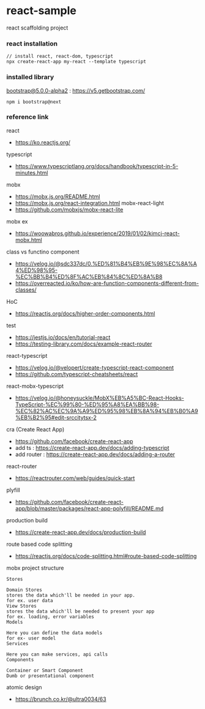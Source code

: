 # react-sample
 
react scaffolding project 

### react installation 

```
// install react, react-dom, typescript 
npx create-react-app my-react --template typescript
```

### installed library

bootstrap@5.0.0-alpha2 : https://v5.getbootstrap.com/

```aidl
npm i bootstrap@next
```


### reference link 

react
- https://ko.reactjs.org/

typescript 
- https://www.typescriptlang.org/docs/handbook/typescript-in-5-minutes.html

mobx 
- https://mobx.js.org/README.html
- https://mobx.js.org/react-integration.html
mobx-react-light
- https://github.com/mobxjs/mobx-react-lite

mobx ex
- https://woowabros.github.io/experience/2019/01/02/kimcj-react-mobx.html

class vs functino component
- https://velog.io/@sdc337dc/0.%ED%81%B4%EB%9E%98%EC%8A%A4%ED%98%95-%EC%BB%B4%ED%8F%AC%EB%84%8C%ED%8A%B8
- https://overreacted.io/ko/how-are-function-components-different-from-classes/

HoC
- https://reactjs.org/docs/higher-order-components.html

test
- https://jestjs.io/docs/en/tutorial-react
- https://testing-library.com/docs/example-react-router

react-typescript
- https://velog.io/@velopert/create-typescript-react-component
- https://github.com/typescript-cheatsheets/react

react-mobx-typescript
- https://velog.io/@honeysuckle/MobX%EB%A5%BC-React-Hooks-TypeScript-%EC%99%80-%ED%95%A8%EA%BB%98-%EC%82%AC%EC%9A%A9%ED%95%98%EB%8A%94%EB%B0%A9%EB%B2%95#edit-srccitytsx-2

cra (Create React App) 
- https://github.com/facebook/create-react-app
- add ts : https://create-react-app.dev/docs/adding-typescript
- add router : https://create-react-app.dev/docs/adding-a-router

react-router
- https://reactrouter.com/web/guides/quick-start

plyfill
- https://github.com/facebook/create-react-app/blob/master/packages/react-app-polyfill/README.md

production build
- https://create-react-app.dev/docs/production-build

route based code splitting
- https://reactjs.org/docs/code-splitting.html#route-based-code-splitting

mobx project structure
```
Stores

Domain Stores
stores the data which'll be needed in your app.
for ex. user data
View Stores
stores the data which'll be needed to present your app
for ex. loading, error variables
Models

Here you can define the data models
for ex- user model
Services

Here you can make services, api calls
Components

Container or Smart Component
Dumb or presentational component
```

atomic design
- https://brunch.co.kr/@ultra0034/63